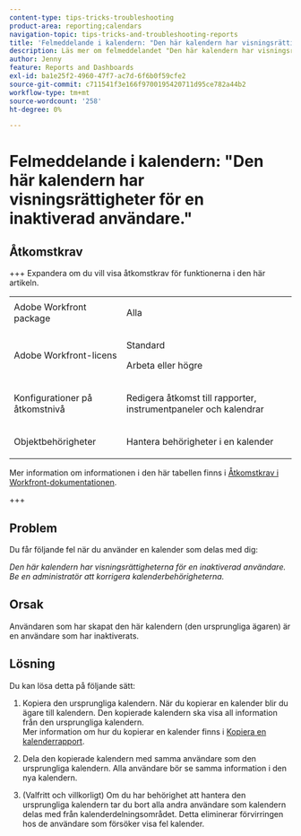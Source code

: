 ```yaml
---
content-type: tips-tricks-troubleshooting
product-area: reporting;calendars
navigation-topic: tips-tricks-and-troubleshooting-reports
title: 'Felmeddelande i kalendern: "Den här kalendern har visningsrättigheter för en inaktiverad användare."'
description: Läs mer om felmeddelandet "Den här kalendern har visningsrättigheter för en inaktiverad användare".
author: Jenny
feature: Reports and Dashboards
exl-id: ba1e25f2-4960-47f7-ac7d-6f6b0f59cfe2
source-git-commit: c711541f3e166f9700195420711d95ce782a44b2
workflow-type: tm+mt
source-wordcount: '258'
ht-degree: 0%

---
```


# Felmeddelande i kalendern: &quot;Den här kalendern har visningsrättigheter för en inaktiverad användare.&quot;

## Åtkomstkrav

+++ Expandera om du vill visa åtkomstkrav för funktionerna i den här artikeln.

<table style="table-layout:auto"> 
 <col> 
 <col> 
 <tbody> 
  <tr> 
   <td role="rowheader">Adobe Workfront package</td> 
   <td> <p>Alla</p> </td> 
  </tr> 
  <tr> 
   <td role="rowheader">Adobe Workfront-licens</td> 
   <td> 
     <p>Standard</p>
     <p>Arbeta eller högre</p>
   </td> 
  </tr> 
  <tr> 
   <td role="rowheader">Konfigurationer på åtkomstnivå</td> 
   <td> <p>Redigera åtkomst till rapporter, instrumentpaneler och kalendrar</p> </td> 
  </tr> 
  <tr> 
   <td role="rowheader">Objektbehörigheter</td> 
   <td> <p>Hantera behörigheter i en kalender</p> </td> 
  </tr> 
 </tbody> 
</table>

Mer information om informationen i den här tabellen finns i [Åtkomstkrav i Workfront-dokumentationen](/help/quicksilver/administration-and-setup/add-users/access-levels-and-object-permissions/access-level-requirements-in-documentation.md).

+++

## Problem

Du får följande fel när du använder en kalender som delas med dig: 

*Den här kalendern har visningsrättigheterna för en inaktiverad användare. Be en administratör att korrigera kalenderbehörigheterna.*

## Orsak

Användaren som har skapat den här kalendern (den ursprungliga ägaren) är en användare som har inaktiverats. 

## Lösning

Du kan lösa detta på följande sätt:

1. Kopiera den ursprungliga kalendern. När du kopierar en kalender blir du ägare till kalendern. Den kopierade kalendern ska visa all information från den ursprungliga kalendern.\
   Mer information om hur du kopierar en kalender finns i [Kopiera en kalenderrapport](../../../reports-and-dashboards/reports/calendars/copy-a-calendar-report.md).

1. Dela den kopierade kalendern med samma användare som den ursprungliga kalendern. Alla användare bör se samma information i den nya kalendern.
1. (Valfritt och villkorligt) Om du har behörighet att hantera den ursprungliga kalendern tar du bort alla andra användare som kalendern delas med från kalenderdelningsområdet. Detta eliminerar förvirringen hos de användare som försöker visa fel kalender.

